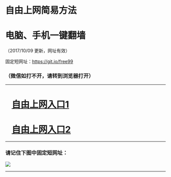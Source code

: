 ﻿# 自由上网简易方法

# 电脑、手机一键翻墙

（2017/10/09 更新，网址有效）

固定短网址：https://git.io/free99

### （微信如打不开，请转到浏览器打开）


***





# &nbsp;&nbsp; <a href="http://ft2327829321.fwq-tz-1001.info/fwqtz01.html?t=10090015423 " target="_blank">自由上网入口1</a>
# &nbsp;&nbsp; <a href="http://ft2205713072.fwq-tz-1002.info/fwqtz02.html?t=100900124613 " target="_blank">自由上网入口2</a>
***

### 请记住下图中固定短网址：

<img src="https://s3-us-west-2.amazonaws.com/fwq-1001/yjfq-20170905okok.png" /> 


***

